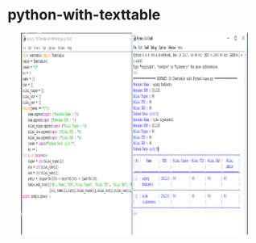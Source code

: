 # python-with-texttable

<p align="center">
<img src="https://github.com/agungbudianto/python-with-texttable/blob/master/texttable.png"width="450" height="400" />
</p>
